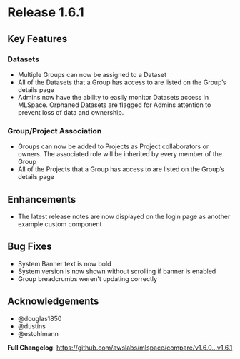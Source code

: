 # Release 1.6.1
## Key Features
### Datasets
- Multiple Groups can now be assigned to a Dataset
- All of the Datasets that a Group has access to are listed on the Group’s details page
- Admins now have the ability to easily monitor Datasets access in MLSpace. Orphaned Datasets are flagged for Admins attention to prevent loss of data and ownership.

### Group/Project Association
- Groups can now be added to Projects as Project collaborators or owners. The associated role will be inherited by every member of the Group
- All of the Projects that a Group has access to are listed on the Group’s details page

## Enhancements
- The latest release notes are now displayed on the login page as another example custom component

## Bug Fixes
- System Banner text is now bold
- System version is now shown without scrolling if banner is enabled
- Group breadcrumbs weren't updating correctly

## Acknowledgements
* @douglas1850
* @dustins
* @estohlmann

**Full Changelog**: https://github.com/awslabs/mlspace/compare/v1.6.0...v1.6.1